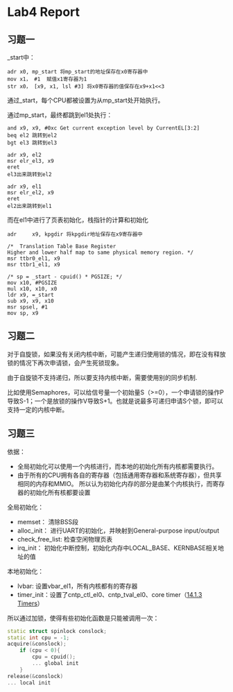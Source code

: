# Lab4 Report

## 习题一

_start中：
```
adr x0, mp_start 将mp_start的地址保存在x0寄存器中
mov x1， #1  赋值x1寄存器为1
str x0， [x9, x1, lsl #3] 将x0寄存器的值保存在x9+x1<<3
```
通过_start，每个CPU都被设置为从mp_start处开始执行。

通过mp_start，最终都跳到el1处执行：
```
and x9, x9, #0xc Get current exception level by CurrentEL[3:2]
beq el2 跳转到el2
bgt el3 跳转到el3
```
```
adr x9, el2
msr elr_el3, x9
eret
el3出来跳转到el2

adr x9, el1
msr elr_el2, x9
eret
el2出来跳转到el1
```
而在el1中进行了页表初始化，栈指针的计算和初始化
```
adr     x9, kpgdir 将kpgdir地址保存在x9寄存器中

/*  Translation Table Base Register
Higher and lower half map to same physical memory region. */
msr ttbr0_el1, x9
msr ttbr1_el1, x9

/* sp = _start - cpuid() * PGSIZE; */
mov x10, #PGSIZE
mul x10, x10, x0
ldr x9, =_start
sub x9, x9, x10
msr spsel, #1
mov sp, x9
```
## 习题二
对于自旋锁，如果没有关闭内核中断，可能产生递归使用锁的情况，即在没有释放锁的情况下再次申请锁，会产生死锁现象。

由于自旋锁不支持递归，所以要支持内核中断，需要使用别的同步机制.

比如使用Semaphores，可以给信号量一个初始量S（>=0），一个申请锁的操作P导致S-1；一个是放锁的操作V导致S+1。也就是说最多可递归申请S个锁，即可以支持一定的内核中断。


## 习题三

依据：
* 全局初始化可以使用一个内核进行，而本地的初始化所有内核都需要执行。
* 由于所有的CPU拥有各自的寄存器（包括通用寄存器和系统寄存器），但共享相同的内存和MMIO。
所以认为初始化内存的部分是由某个内核执行，而寄存器的初始化所有核都要设置

全局初始化：
* memset： 清除BSS段
* alloc_init： 进行UART的初始化，并映射到General-purpose input/output
* check_free_list: 检查空闲物理页表
* irq_init： 初始化中断控制，初始化内存中LOCAL_BASE、KERNBASE相关地址的值

本地初始化：
* lvbar: 设置vbar_el1，所有内核都有的寄存器
* timer_init：设置了cntp_ctl_el0、cntp_tval_el0、core timer（[14.1.3 Timers](https://cs140e.sergio.bz/docs/ARMv8-A-Programmer-Guide.pdf)）

所以通过加锁，使得有些初始化函数是只能被调用一次：
```C++
static struct spinlock conslock;
static int cpu = -1;
acquire(&conslock);
    if (cpu < 0){
        cpu = cpuid();
        ... global init
    }
release(&conslock)
... local init
```